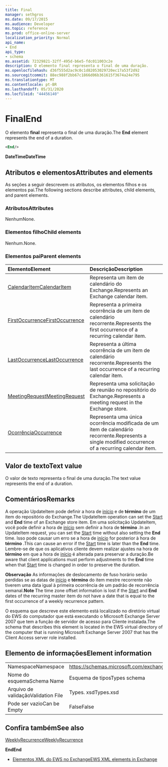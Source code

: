 ```yaml
---
title: Final
manager: sethgros
ms.date: 09/17/2015
ms.audience: Developer
ms.topic: reference
ms.prod: office-online-server
localization_priority: Normal
api_name:
- End
api_type:
- schema
ms.assetid: 72329821-32ff-495d-b6e5-fdc011003c2e
description: O elemento final representa o final de uma duração.
ms.openlocfilehash: d36f555d2ac9c0c1d82053029720ec17a53f2d92
ms.sourcegitcommit: 88ec988f2bb67c1866d06b361615f3674a24e795
ms.translationtype: MT
ms.contentlocale: pt-BR
ms.lasthandoff: 05/31/2020
ms.locfileid: "44456140"
---
```

# <a name="end"></a><span data-ttu-id="6c2a3-103">Final</span><span class="sxs-lookup"><span data-stu-id="6c2a3-103">End</span></span>

<span data-ttu-id="6c2a3-104">O elemento **final** representa o final de uma duração.</span><span class="sxs-lookup"><span data-stu-id="6c2a3-104">The **End** element represents the end of a duration.</span></span> 
  
```xml
<End/>
```

 <span data-ttu-id="6c2a3-105">**DateTime**</span><span class="sxs-lookup"><span data-stu-id="6c2a3-105">**DateTime**</span></span>
## <a name="attributes-and-elements"></a><span data-ttu-id="6c2a3-106">Atributos e elementos</span><span class="sxs-lookup"><span data-stu-id="6c2a3-106">Attributes and elements</span></span>

<span data-ttu-id="6c2a3-107">As seções a seguir descrevem os atributos, os elementos filhos e os elementos pai.</span><span class="sxs-lookup"><span data-stu-id="6c2a3-107">The following sections describe attributes, child elements, and parent elements.</span></span>
  
### <a name="attributes"></a><span data-ttu-id="6c2a3-108">Atributos</span><span class="sxs-lookup"><span data-stu-id="6c2a3-108">Attributes</span></span>

<span data-ttu-id="6c2a3-109">Nenhum</span><span class="sxs-lookup"><span data-stu-id="6c2a3-109">None.</span></span>
  
### <a name="child-elements"></a><span data-ttu-id="6c2a3-110">Elementos filho</span><span class="sxs-lookup"><span data-stu-id="6c2a3-110">Child elements</span></span>

<span data-ttu-id="6c2a3-111">Nenhum.</span><span class="sxs-lookup"><span data-stu-id="6c2a3-111">None.</span></span>
  
### <a name="parent-elements"></a><span data-ttu-id="6c2a3-112">Elementos pai</span><span class="sxs-lookup"><span data-stu-id="6c2a3-112">Parent elements</span></span>

|<span data-ttu-id="6c2a3-113">**Elemento**</span><span class="sxs-lookup"><span data-stu-id="6c2a3-113">**Element**</span></span>|<span data-ttu-id="6c2a3-114">**Descrição**</span><span class="sxs-lookup"><span data-stu-id="6c2a3-114">**Description**</span></span>|
|:-----|:-----|
|[<span data-ttu-id="6c2a3-115">CalendarItem</span><span class="sxs-lookup"><span data-stu-id="6c2a3-115">CalendarItem</span></span>](calendaritem.md) <br/> |<span data-ttu-id="6c2a3-116">Representa um item de calendário do Exchange.</span><span class="sxs-lookup"><span data-stu-id="6c2a3-116">Represents an Exchange calendar item.</span></span>  <br/> |
|[<span data-ttu-id="6c2a3-117">FirstOccurrence</span><span class="sxs-lookup"><span data-stu-id="6c2a3-117">FirstOccurrence</span></span>](firstoccurrence.md) <br/> |<span data-ttu-id="6c2a3-118">Representa a primeira ocorrência de um item de calendário recorrente.</span><span class="sxs-lookup"><span data-stu-id="6c2a3-118">Represents the first occurrence of a recurring calendar item.</span></span>  <br/> |
|[<span data-ttu-id="6c2a3-119">LastOccurrence</span><span class="sxs-lookup"><span data-stu-id="6c2a3-119">LastOccurrence</span></span>](lastoccurrence.md) <br/> |<span data-ttu-id="6c2a3-120">Representa a última ocorrência de um item de calendário recorrente.</span><span class="sxs-lookup"><span data-stu-id="6c2a3-120">Represents the last occurrence of a recurring calendar item.</span></span>  <br/> |
|[<span data-ttu-id="6c2a3-121">MeetingRequest</span><span class="sxs-lookup"><span data-stu-id="6c2a3-121">MeetingRequest</span></span>](meetingrequest.md) <br/> |<span data-ttu-id="6c2a3-122">Representa uma solicitação de reunião no repositório do Exchange.</span><span class="sxs-lookup"><span data-stu-id="6c2a3-122">Represents a meeting request in the Exchange store.</span></span>  <br/> |
|[<span data-ttu-id="6c2a3-123">Ocorrência</span><span class="sxs-lookup"><span data-stu-id="6c2a3-123">Occurrence</span></span>](occurrence.md) <br/> |<span data-ttu-id="6c2a3-124">Representa uma única ocorrência modificada de um item de calendário recorrente.</span><span class="sxs-lookup"><span data-stu-id="6c2a3-124">Represents a single modified occurrence of a recurring calendar item.</span></span>  <br/> |
   
## <a name="text-value"></a><span data-ttu-id="6c2a3-125">Valor de texto</span><span class="sxs-lookup"><span data-stu-id="6c2a3-125">Text value</span></span>

<span data-ttu-id="6c2a3-126">O valor de texto representa o final de uma duração.</span><span class="sxs-lookup"><span data-stu-id="6c2a3-126">The text value represents the end of a duration.</span></span>
  
## <a name="remarks"></a><span data-ttu-id="6c2a3-127">Comentários</span><span class="sxs-lookup"><span data-stu-id="6c2a3-127">Remarks</span></span>

<span data-ttu-id="6c2a3-128">A operação UpdateItem pode definir a hora de [início](start.md) e de **término** de um item do repositório do Exchange.</span><span class="sxs-lookup"><span data-stu-id="6c2a3-128">The UpdateItem operation can set the [Start](start.md) and **End** time of an Exchange store item.</span></span> <span data-ttu-id="6c2a3-129">Em uma solicitação UpdateItem, você pode definir a hora de [início](start.md) sem definir a hora de **término** .</span><span class="sxs-lookup"><span data-stu-id="6c2a3-129">In an UpdateItem request, you can set the [Start](start.md) time without also setting the **End** time.</span></span> <span data-ttu-id="6c2a3-130">Isso pode causar um erro se a hora de [início](start.md) for posterior à hora de **término** .</span><span class="sxs-lookup"><span data-stu-id="6c2a3-130">This can cause an error if the [Start](start.md) time is later than the **End** time.</span></span> <span data-ttu-id="6c2a3-131">Lembre-se de que os aplicativos cliente devem realizar ajustes na hora de **término** em que a hora de [início](start.md) é alterada para preservar a duração.</span><span class="sxs-lookup"><span data-stu-id="6c2a3-131">Be aware that client applications must perform adjustments to the **End** time when that [Start](start.md) time is changed in order to preserve the duration.</span></span> 
  
 <span data-ttu-id="6c2a3-132">**Observação** As informações de deslocamento de fuso horário serão perdidas se as datas de [início](start.md) e **término** do item mestre recorrente não tiverem uma data igual à primeira ocorrência de um padrão de recorrência semanal.</span><span class="sxs-lookup"><span data-stu-id="6c2a3-132">**Note** The time zone offset information is lost if the [Start](start.md) and **End** dates of the recurring master item do not have a date that is equal to the first occurrence of a weekly recurrence pattern.</span></span> 
  
<span data-ttu-id="6c2a3-133">O esquema que descreve este elemento está localizado no diretório virtual do EWS do computador que está executando o Microsoft Exchange Server 2007 que tem a função de servidor de acesso para Cliente instalada.</span><span class="sxs-lookup"><span data-stu-id="6c2a3-133">The schema that describes this element is located in the EWS virtual directory of the computer that is running Microsoft Exchange Server 2007 that has the Client Access server role installed.</span></span>
  
## <a name="element-information"></a><span data-ttu-id="6c2a3-134">Elemento de informações</span><span class="sxs-lookup"><span data-stu-id="6c2a3-134">Element information</span></span>

|||
|:-----|:-----|
|<span data-ttu-id="6c2a3-135">Namespace</span><span class="sxs-lookup"><span data-stu-id="6c2a3-135">Namespace</span></span>  <br/> |https://schemas.microsoft.com/exchange/services/2006/types  <br/> |
|<span data-ttu-id="6c2a3-136">Nome do esquema</span><span class="sxs-lookup"><span data-stu-id="6c2a3-136">Schema Name</span></span>  <br/> |<span data-ttu-id="6c2a3-137">Esquema de tipos</span><span class="sxs-lookup"><span data-stu-id="6c2a3-137">Types schema</span></span>  <br/> |
|<span data-ttu-id="6c2a3-138">Arquivo de validação</span><span class="sxs-lookup"><span data-stu-id="6c2a3-138">Validation File</span></span>  <br/> |<span data-ttu-id="6c2a3-139">Types. xsd</span><span class="sxs-lookup"><span data-stu-id="6c2a3-139">Types.xsd</span></span>  <br/> |
|<span data-ttu-id="6c2a3-140">Pode ser vazio</span><span class="sxs-lookup"><span data-stu-id="6c2a3-140">Can be Empty</span></span>  <br/> |<span data-ttu-id="6c2a3-141">False</span><span class="sxs-lookup"><span data-stu-id="6c2a3-141">False</span></span>  <br/> |
   
## <a name="see-also"></a><span data-ttu-id="6c2a3-142">Confira também</span><span class="sxs-lookup"><span data-stu-id="6c2a3-142">See also</span></span>



[<span data-ttu-id="6c2a3-143">WeeklyRecurrence</span><span class="sxs-lookup"><span data-stu-id="6c2a3-143">WeeklyRecurrence</span></span>](weeklyrecurrence.md)
  
 <span data-ttu-id="6c2a3-144">**End**</span><span class="sxs-lookup"><span data-stu-id="6c2a3-144">**End**</span></span>


- [<span data-ttu-id="6c2a3-145">Elementos XML do EWS no Exchange</span><span class="sxs-lookup"><span data-stu-id="6c2a3-145">EWS XML elements in Exchange</span></span>](ews-xml-elements-in-exchange.md)

